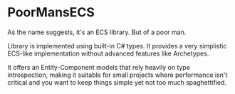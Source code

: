 # PoorMansECS

As the name suggests, it's an ECS library. But of a poor man.

Library is implemented using built-in C# types. It provides a very simplistic ECS-like implementation without advanced features like Archetypes.

It offers an Entity-Component models that rely heavily on type introspection, making it suitable for small projects where performance isn't critical and you want to keep things simple yet not too much spaghettified.
